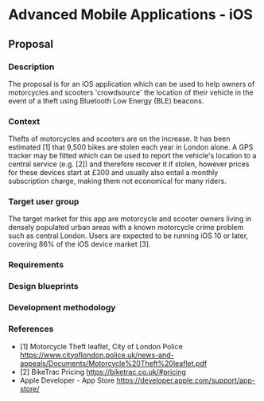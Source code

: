 # Advanced Mobile Applications - iOS

## Proposal

### Description

The proposal is for an iOS application which can be used to help owners of motorcycles and scooters 'crowdsource' the location of their vehicle in the event of a theft using Bluetooth Low Energy (BLE) beacons.

### Context

Thefts of motorcycles and scooters are on the increase. It has been estimated [1] that 9,500 bikes are stolen each year in London alone. A GPS tracker may be fitted which can be used to report the vehicle's location to a central service (e.g. [2]) and therefore recover it if stolen, however prices for these devices start at £300 and usually also entail a monthly subscription charge, making them not economical for many riders.

### Target user group

The target market for this app are motorcycle and scooter owners living in densely populated urban areas with a known motorcycle crime problem such as central London. Users are expected to be running iOS 10 or later, covering 86% of the iOS device market [3].

### Requirements



### Design blueprints

### Development methodology


### References

- [1] Motorcycle Theft leaflet, City of London Police
  https://www.cityoflondon.police.uk/news-and-appeals/Documents/Motorcycle%20Theft%20leaflet.pdf
- [2] BikeTrac Pricing
  https://biketrac.co.uk/#pricing
- Apple Developer - App Store
  https://developer.apple.com/support/app-store/
